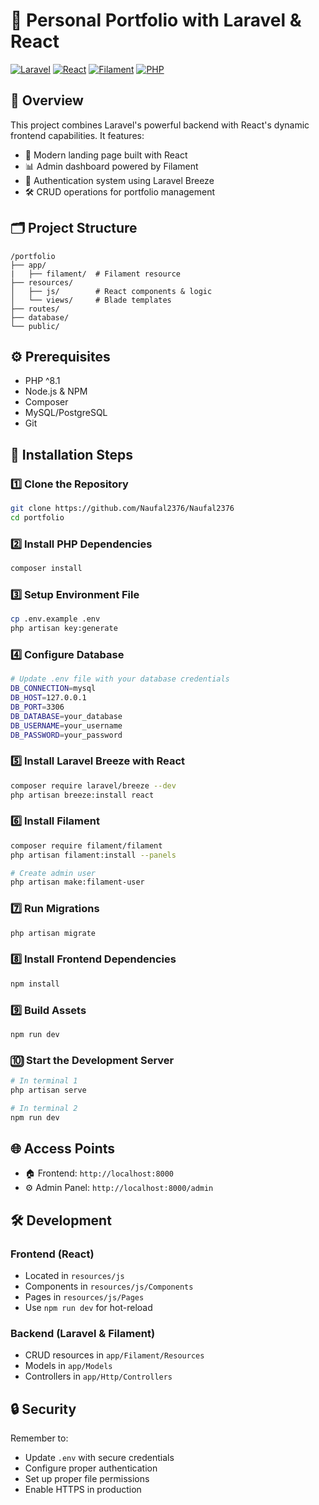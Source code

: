 # 🚀 Personal Portfolio with Laravel & React

[![Laravel](https://img.shields.io/badge/Laravel-FF2D20?style=for-the-badge&logo=laravel&logoColor=white)](https://laravel.com)
[![React](https://img.shields.io/badge/React-20232A?style=for-the-badge&logo=react&logoColor=61DAFB)](https://reactjs.org)
[![Filament](https://img.shields.io/badge/Filament-FFD700?style=for-the-badge&logo=filament&logoColor=black)](https://filamentphp.com)
[![PHP](https://img.shields.io/badge/PHP-777BB4?style=for-the-badge&logo=php&logoColor=white)](https://php.net)

## 📖 Overview

This project combines Laravel's powerful backend with React's dynamic frontend capabilities. It features:
- 🎨 Modern landing page built with React
- 📊 Admin dashboard powered by Filament
- 🔐 Authentication system using Laravel Breeze
- 🛠 CRUD operations for portfolio management

## 🗂 Project Structure

```plaintext
/portfolio
├── app/
|   ├── filament/  # Filament resource
├── resources/
│   ├── js/        # React components & logic
│   └── views/     # Blade templates
├── routes/
├── database/
└── public/
```

## ⚙️ Prerequisites

- PHP ^8.1
- Node.js & NPM
- Composer
- MySQL/PostgreSQL
- Git

## 🚀 Installation Steps

### 1️⃣ Clone the Repository
```bash
git clone https://github.com/Naufal2376/Naufal2376
cd portfolio
```

### 2️⃣ Install PHP Dependencies
```bash
composer install
```

### 3️⃣ Setup Environment File
```bash
cp .env.example .env
php artisan key:generate
```

### 4️⃣ Configure Database
```bash
# Update .env file with your database credentials
DB_CONNECTION=mysql
DB_HOST=127.0.0.1
DB_PORT=3306
DB_DATABASE=your_database
DB_USERNAME=your_username
DB_PASSWORD=your_password
```

### 5️⃣ Install Laravel Breeze with React
```bash
composer require laravel/breeze --dev
php artisan breeze:install react
```

### 6️⃣ Install Filament
```bash
composer require filament/filament
php artisan filament:install --panels

# Create admin user
php artisan make:filament-user
```

### 7️⃣ Run Migrations
```bash
php artisan migrate
```

### 8️⃣ Install Frontend Dependencies
```bash
npm install
```

### 9️⃣ Build Assets
```bash
npm run dev
```

### 🔟 Start the Development Server
```bash
# In terminal 1
php artisan serve

# In terminal 2
npm run dev
```

## 🌐 Access Points

- 🏠 Frontend: `http://localhost:8000`
- ⚙️ Admin Panel: `http://localhost:8000/admin`

## 🛠 Development

### Frontend (React)
- Located in `resources/js`
- Components in `resources/js/Components`
- Pages in `resources/js/Pages`
- Use `npm run dev` for hot-reload

### Backend (Laravel & Filament)
- CRUD resources in `app/Filament/Resources`
- Models in `app/Models`
- Controllers in `app/Http/Controllers`

## 🔒 Security

Remember to:
- Update `.env` with secure credentials
- Configure proper authentication
- Set up proper file permissions
- Enable HTTPS in production
